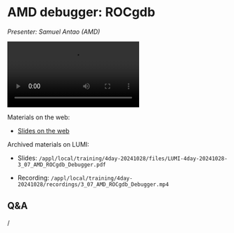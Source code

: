 # AMD debugger: ROCgdb

<!-- Cannot do in full italics as the ã is misplaced which is likely an mkdocs bug. -->
*Presenter: Samuel Antao (AMD)*

<!--
Course materials will be provided during and after the course.
-->

<video src="https://462000265.lumidata.eu/4day-20241028/recordings/3_07_AMD_ROCgdb_Debugger.mp4" controls="controls">
</video>

<!--
Temporary location of materials (for the lifetime of the training project):

-   Slides: `/project/project_465001362/Slides/AMD/session-2-rocgdb-tutorial.pdf`
-->

Materials on the web:

-   [Slides on the web](https://462000265.lumidata.eu/4day-20241028/files/LUMI-4day-20241028-3_07_AMD_ROCgdb_Debugger.pdf)

Archived materials on LUMI:

-   Slides: `/appl/local/training/4day-20241028/files/LUMI-4day-20241028-3_07_AMD_ROCgdb_Debugger.pdf`

-   Recording: `/appl/local/training/4day-20241028/recordings/3_07_AMD_ROCgdb_Debugger.mp4`


## Q&A

/
 